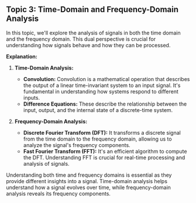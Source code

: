## Topic 3: Time-Domain and Frequency-Domain Analysis

In this topic, we'll explore the analysis of signals in both the time domain and the frequency domain. This dual perspective is crucial for understanding how signals behave and how they can be processed.

**Explanation:**

1. **Time-Domain Analysis:**
   - **Convolution:** Convolution is a mathematical operation that describes the output of a linear time-invariant system to an input signal. It's fundamental in understanding how systems respond to different inputs.
   - **Difference Equations:** These describe the relationship between the input, output, and the internal state of a discrete-time system.

2. **Frequency-Domain Analysis:**
   - **Discrete Fourier Transform (DFT):** It transforms a discrete signal from the time domain to the frequency domain, allowing us to analyze the signal's frequency components.
   - **Fast Fourier Transform (FFT):** It's an efficient algorithm to compute the DFT. Understanding FFT is crucial for real-time processing and analysis of signals.

Understanding both time and frequency domains is essential as they provide different insights into a signal. Time-domain analysis helps understand how a signal evolves over time, while frequency-domain analysis reveals its frequency components.
